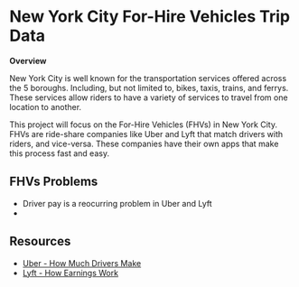 # New York City For-Hire Vehicles Trip Data

**Overview**

New York City is well known for the transportation services offered across the 5 boroughs. Including, but not limited to, bikes, taxis, trains, and ferrys. These services allow riders to have a variety of services to travel from one location to another.

This project will focus on the For-Hire Vehicles (FHVs) in New York City. FHVs are ride-share companies like Uber and Lyft that match drivers with riders, and vice-versa. These companies have their own apps that make this process fast and easy.

## FHVs Problems

- Driver pay is a reocurring problem in Uber and Lyft
- 

## Resources

- [Uber - How Much Drivers Make](https://www.uber.com/us/en/drive/how-much-drivers-make)
- [Lyft - How Earnings Work](https://www.lyft.com/driver/earnings#transparent-earnings)